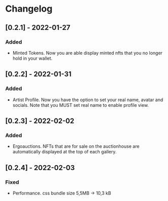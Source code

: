 # Changelog

## [0.2.1] - 2022-01-27
### Added
- Minted Tokens. Now you are able display minted nfts that you no longer hold in your wallet.

## [0.2.2] - 2022-01-31
### Added
- Artist Profile. Now you have the option to set your real name, avatar and socials. Note that you MUST set real name to enable profile view.

## [0.2.3] - 2022-02-02
### Added
- Ergoauctions. NFTs that are for sale on the auctionhouse are automatically displayed at the top of each gallery.

## [0.2.4] - 2022-02-03
### Fixed
- Performance. css bundle size 5,5MB -> 10,3 kB